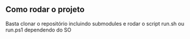 ## Como rodar o projeto


Basta clonar o repositório incluindo submodules e rodar o script run.sh ou run.ps1 dependendo do SO